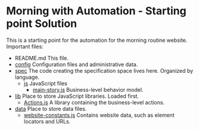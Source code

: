 # Morning with Automation - Starting point Solution
 
This is a starting point for the automation for the morning routine website. Important files:

* README.md This file.
* [config](config) Configuration files and administrative data.
* [spec](spec) The code creating the specification space lives here. Organized by language.
    * [js](spec/js) JavaScript files
      * [main-story.js](spec/js/main-story.js) Business-level behavior model.
* [lib](lib) Place to store JavaScript libraries. Loaded first.
  * [Actions.js](lib/Actions.js) A library containing the business-level actions.
* [data](data) Place to store data files.
  * [website-constants.js](data/website-constants.js) Contains website data, such as element locators and URLs.
 